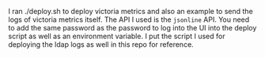 I ran ./deploy.sh to deploy victoria metrics and also an example to send the logs of victoria metrics itself. The API I used is the `jsonline` API. You need to add the same password as the password to log into the UI into the deploy script as well as an environment variable. I put the script I used for deploying the ldap logs as well in this repo for reference.
